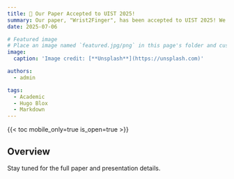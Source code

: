 ```yaml
---
title: 🎉 Our Paper Accepted to UIST 2025!
summary: Our paper, "Wrist2Finger", has been accepted to UIST 2025! We are excited to present our work at UIST 2025. Stay tuned for the full paper and presentation details.
date: 2025-07-06

# Featured image
# Place an image named `featured.jpg/png` in this page's folder and customize its options here.
image:
  caption: 'Image credit: [**Unsplash**](https://unsplash.com)'

authors:
  - admin

tags:
  - Academic
  - Hugo Blox
  - Markdown
---
```


{{< toc mobile_only=true is_open=true >}}

## Overview

Stay tuned for the full paper and presentation details.


